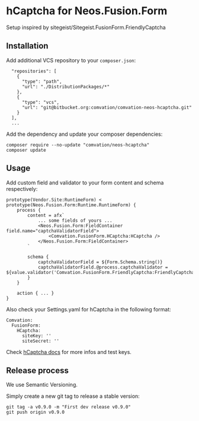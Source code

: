 # hCaptcha for Neos.Fusion.Form

Setup inspired by sitegeist/Sitegeist.FusionForm.FriendlyCaptcha

## Installation

Add additional VCS repository to your `composer.json`:

```
  "repositories": [
    {
      "type": "path",
      "url": "./DistributionPackages/*"
    },
    {
      "type": "vcs",
      "url": "git@bitbucket.org:comvation/comvation-neos-hcaptcha.git"
    }
  ],
  ...
```

Add the dependency and update your composer dependencies:

    composer require --no-update "comvation/neos-hcaptcha"
    composer update

## Usage

Add custom field and validator to your form content and schema respectively:

```
prototype(Vendor.Site:RuntimeForm) < prototype(Neos.Fusion.Form:Runtime.RuntimeForm) {
    process {
        content = afx`
            ... some fields of yours ...
            <Neos.Fusion.Form:FieldContainer field.name="captchaValidatorField">
                <Comvation.FusionForm.HCaptcha:HCaptcha />
            </Neos.Fusion.Form:FieldContainer>
        `

        schema {
            captchaValidatorField = ${Form.Schema.string()}
            captchaValidatorField.@process.captchaValidator = ${value.validator('Comvation.FusionForm.FriendlyCaptcha:FriendlyCaptcha')}
        }
    }

    action { ... }
}
```

Also check your Settings.yaml for hCaptcha in the following format:

```
Comvation:
  FusionForm:
    HCaptcha:
      siteKey: ''
      siteSecret: '' 
```

Check [hCaptcha docs](https://docs.hcaptcha.com/#integration-testing-test-keys) for more infos and test keys. 

## Release process

We use Semantic Versioning.

Simply create a new git tag to release a stable version:

    git tag -a v0.9.0 -m "First dev release v0.9.0"
    git push origin v0.9.0

